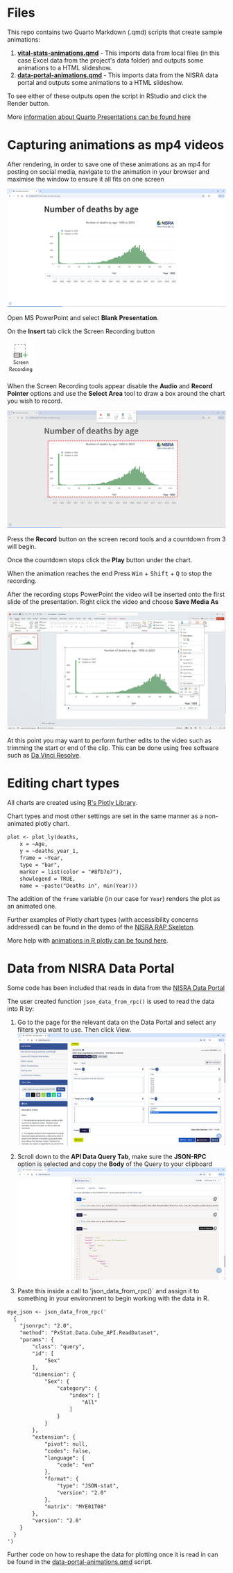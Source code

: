 # Files

This repo contains two Quarto Markdown (.qmd) scripts that create sample animations:

1. __[vital-stats-animations.qmd](vital-stats-animations.qmd)__ - This imports data from local files (in this case Excel data from the project's data folder) and outputs some animations to a HTML slideshow.
2. __[data-portal-animations.qmd](data-portal-animations.qmd)__ - This imports data from the NISRA data portal and outputs some animations to a HTML slideshow.

To see either of these outputs open the script in RStudio and click the Render button.

More [information about Quarto Presentations can be found here](https://quarto.org/docs/presentations/revealjs/)

# Capturing animations as mp4 videos

After rendering, in order to save one of these animations as an mp4 for posting on social media, navigate to the animation in your browser and maximise the window to ensure it all fits on one screen

![](img/screenshot_1.png)

Open MS PowerPoint and select __Blank Presentation__.

On the __Insert__ tab click the Screen Recording button

![](img/screen_recording_btn.png)

When the Screen Recording tools appear disable the __Audio__ and __Record Pointer__ options and use the __Select Area__ tool to draw a box around the chart you wish to record.

![](img/screenshot_2.png)

Press the __Record__ button on the screen record tools and a countdown from 3 will begin.

Once the countdown stops click the __Play__ button under the chart.

When the animation reaches the end Press <kbd>Win</kbd> + <kbd>Shift</kbd> + <kbd>Q</kbd> to stop the recording.

After the recording stops PowerPoint the video will be inserted onto the first slide of the presentation. Right click the video and choose __Save Media As__

![](img/screenshot_3.png)

At this point you may want to perform further edits to the video such as trimming the start or end of the clip. This can be done using free software such as [Da Vinci Resolve](https://www.blackmagicdesign.com/products/davinciresolve).

# Editing chart types

All charts are created using [R's Plotly Library](https://plotly.com/r/).

Chart types and most other settings are set in the same manner as a non-animated plotly chart.

```
plot <- plot_ly(deaths,
    x = ~Age,
    y = ~deaths_year_1,
    frame = ~Year,
    type = "bar",
    marker = list(color = "#8fb7e7"),
    showlegend = TRUE,
    name = ~paste("Deaths in", min(Year)))
```

The addition of the `frame` variable (in our case for `Year`) renders the plot as an animated one.

Further examples of Plotly chart types (with accessibility concerns addressed) can be found in the demo of the [NISRA RAP Skeleton](https://github.com/NISRA-Tech-Lab/rap-skeleton).

More help with [animations in R plotly can be found here](https://plotly.com/r/animations/).

# Data from NISRA Data Portal

Some code has been included that reads in data from the [NISRA Data Portal](https://data.nisra.gov.uk)

The user created function `json_data_from_rpc()` is used to read the data into R by:

1. Go to the page for the relevant data on the Data Portal and select any filters you want to use. Then click View.
![](img/screenshot_4.png)

2. Scroll down to the __API Data Query Tab__, make sure the __JSON-RPC__ option is selected and copy the __Body__ of the Query to your clipboard
![](img/screenshot_5.png)

3. Paste this inside a call to 'json_data_from_rpc()` and assign it to something in your environment to begin working with the data in R.

```
mye_json <- json_data_from_rpc('
  {
  	"jsonrpc": "2.0",
  	"method": "PxStat.Data.Cube_API.ReadDataset",
  	"params": {
  		"class": "query",
  		"id": [
  			"Sex"
  		],
  		"dimension": {
  			"Sex": {
  				"category": {
  					"index": [
  						"All"
  					]
  				}
  			}
  		},
  		"extension": {
  			"pivot": null,
  			"codes": false,
  			"language": {
  				"code": "en"
  			},
  			"format": {
  				"type": "JSON-stat",
  				"version": "2.0"
  			},
  			"matrix": "MYE01T08"
  		},
  		"version": "2.0"
  	}
  }
')
```

Further code on how to reshape the data for plotting once it is read in can be found in the [data-portal-animations.qmd](data-portal-animations.qmd) script.

